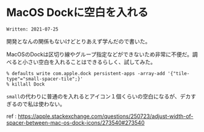 # MacOS Dockに空白を入れる

`Written: 2021-07-25`

開発となんの関係もないけどとりあえず学んだので書いた。

MacOSのDockは区切り線やグループ指定などができないため非常に不便だ。調べると小さい空白を入れることはできるらしく、試してみた。

```
% defaults write com.apple.dock persistent-apps -array-add '{"tile-type"="small-spacer-tile";}'
% killall Dock
```

`small`の代わりに普通のを入れるとアイコン１個くらいの空白になるが、デカすぎるので私は使わない。

ref : https://apple.stackexchange.com/questions/250723/adjust-width-of-spacer-between-mac-os-dock-icons/273540#273540
